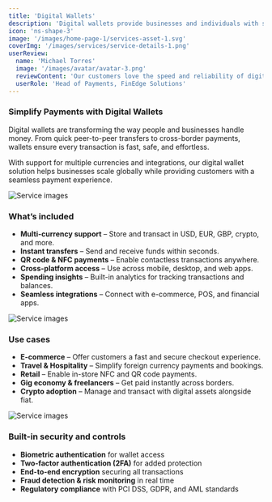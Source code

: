```yaml
---
title: 'Digital Wallets'
description: 'Digital wallets provide businesses and individuals with secure, convenient, and fast ways to store, send, and receive money across multiple channels and currencies.'
icon: 'ns-shape-3'
image: '/images/home-page-1/services-asset-1.svg'
coverImg: '/images/services/service-details-1.png'
userReview:
  name: 'Michael Torres'
  image: '/images/avatar/avatar-3.png'
  reviewContent: 'Our customers love the speed and reliability of digital wallet payments. It’s streamlined our checkout process and significantly increased customer satisfaction.'
  userRole: 'Head of Payments, FinEdge Solutions'
---
```


### Simplify Payments with Digital Wallets

Digital wallets are transforming the way people and businesses handle money. From quick peer-to-peer transfers to cross-border payments, wallets ensure every transaction is fast, safe, and effortless.

With support for multiple currencies and integrations, our digital wallet solution helps businesses scale globally while providing customers with a seamless payment experience.

![Service images](/images/services/service-details-1.png)

### What’s included

- **Multi-currency support** – Store and transact in USD, EUR, GBP, crypto, and more.
- **Instant transfers** – Send and receive funds within seconds.
- **QR code & NFC payments** – Enable contactless transactions anywhere.
- **Cross-platform access** – Use across mobile, desktop, and web apps.
- **Spending insights** – Built-in analytics for tracking transactions and balances.
- **Seamless integrations** – Connect with e-commerce, POS, and financial apps.

![Service images](/images/services/service-details-2.png)

### Use cases

- **E-commerce** – Offer customers a fast and secure checkout experience.
- **Travel & Hospitality** – Simplify foreign currency payments and bookings.
- **Retail** – Enable in-store NFC and QR code payments.
- **Gig economy & freelancers** – Get paid instantly across borders.
- **Crypto adoption** – Manage and transact with digital assets alongside fiat.

![Service images](/images/services/service-details-3.jpg)

### Built-in security and controls

- **Biometric authentication** for wallet access
- **Two-factor authentication (2FA)** for added protection
- **End-to-end encryption** securing all transactions
- **Fraud detection & risk monitoring** in real time
- **Regulatory compliance** with PCI DSS, GDPR, and AML standards
